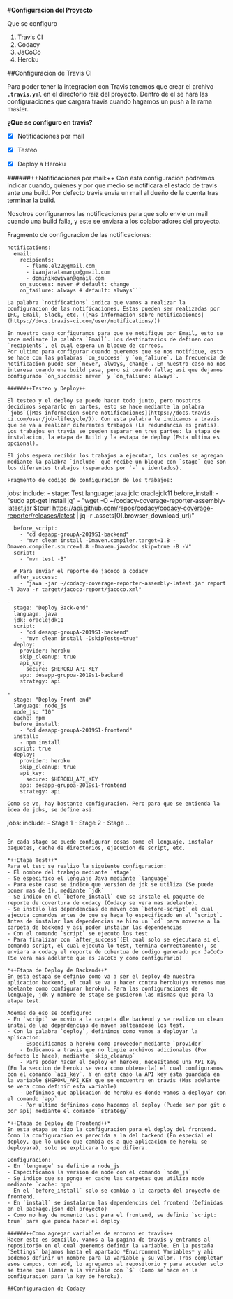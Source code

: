 #**Configuracion del Proyecto**

Que se configuro 
1. Travis CI
2. Codacy
3. JaCoCo
4. Heroku


##Configuracion de Travis CI

Para poder tener la integracion con Travis tenemos que crear el archivo **`.travis.yml`** en el directorio raiz del proyecto. Dentro de el se hara las configuraciones que cargara travis cuando hagamos un push a la rama master.

**¿Que se configuro en travis?**
- [x] Notificaciones por mail
- [x] Testeo
- [x] Deploy a Heroku


######++Notificaciones por mail:++
Con esta configuracion podremos indicar cuando, quienes y por que medio se notificara el estado de travis ante una build. Por defecto travis envia un mail al dueño de la cuenta tras terminar la build.

Nosotros configuramos las notificaciones para que solo envie un mail cuando una build falla, y este se enviara a los colaboradores del proyecto. 

Fragmento de configuracion de las notificaciones:
```
notifications:
  email:
    recipients:
      - flame.el22@gmail.com
      - ivanjaratamargo@gmail.com
      - dominikowivan@gmail.com
    on_success: never # default: change
    on_failure: always # default: always```

La palabra `notifications` indica que vamos a realizar la configuracion de las notificaciones. Estas pueden ser realizadas por IRC, Email, Slack, etc. ([Mas informacion sobre notificaciones](https://docs.travis-ci.com/user/notifications/))

En nuestro caso configuramos para que se notifique por Email, esto se hace mediante la palabra `Email`. Los destinatarios de definen con `recipients`, el cual espera un bloque de correos.
Por ultimo para configurar cuando queremos que se nos notifique, esto se hace con las palabras `on_success` y `on_faliure`. La frecuencia de notificacion puede ser `never, always, change`. En nuestro caso no nos interesa cuando una build pasa, pero si cuando falla; asi que dejamos configurado `on_success: never` y `on_faliure: always`.

######++Testeo y Deploy++

El testeo y el deploy se puede hacer todo junto, pero nosotros decidimos separarlo en partes, esto se hace mediante la palabra `jobs`([Mas informacion sobre notificaciones](https://docs.travis-ci.com/user/job-lifecycle/)). Con esta palabra le indicamos a travis que se va a realizar diferentes trabajos (La redundancia es gratis).
Los trabajos en travis se pueden separar en tres partes: la etapa de instalacion, la etapa de Build y la estapa de deploy (Esta ultima es opcional).

El jobs espera recibir los trabajos a ejecutar, los cuales se agregan mediante la palabra `include` que recibe un bloque con `stage` que son los diferentes trabajos (separados por `-` e identados). 

Fragmento de codigo de configuracion de los trabajos:
```
jobs:
  include:
    -
      stage: Test
      language: java
      jdk: oraclejdk11
      before_install:
        - "sudo apt-get install jq"
        - "wget -O ~/codacy-coverage-reporter-assembly-latest.jar $(curl https://api.github.com/repos/codacy/codacy-coverage-reporter/releases/latest | jq -r .assets[0].browser_download_url)"

      before_script:
        - "cd desapp-groupA-2019S1-backend"
        - "mvn clean install -Dmaven.compiler.target=1.8 -Dmaven.compiler.source=1.8 -Dmaven.javadoc.skip=true -B -V"
      script:
        - "mvn test -B"

      # Para enviar el reporte de jacoco a codacy
      after_success:
        - "java -jar ~/codacy-coverage-reporter-assembly-latest.jar report -l Java -r target/jacoco-report/jacoco.xml"

    -
      stage: "Deploy Back-end"
      language: java
      jdk: oraclejdk11
      script: 
        - "cd desapp-groupA-2019S1-backend"
        - "mvn clean install -DskipTests=true"
      deploy:
        provider: heroku
        skip_cleanup: true
        api_key:
          secure: $HEROKU_API_KEY
        app: desapp-grupoa-2019s1-backend
        strategy: api

    -
      stage: "Deploy Front-end"
      language: node_js
      node_js: "10"
      cache: npm
      before_install:
        - "cd desapp-groupA-2019S1-frontend"
      install:
        - npm install
      script: true
      deploy:
        provider: heroku
        skip_cleanup: true
        api_key:
          secure: $HEROKU_API_KEY
        app: desapp-grupoa-2019s1-frontend
        strategy: api
```
Como se ve, hay bastante configuracion. Pero para que se entienda la idea de jobs, se define asi:

```
jobs:
  include:
    - Stage 1
    - Stage 2
    - Stage ...
``` 

En cada stage se puede configurar cosas como el lenguaje, instalar paquetes, cache de directorios, ejecucion de script, etc.

*++Etapa Test++*
Para el test se realizo la siguiente configuracion:
- El nombre del trabajo mediante `stage`
- Se especifico el lenguaje Java mediante `language`
- Para este caso se indico que version de jdk se utiliza (Se puede poner mas de 1), mediante `jdk`
- Se indico en el `before_install` que se instale el paquete de reporte de covertura de codacy (Codacy se vera mas adelante).
- Se instalo las dependencias de maven con `before-script` el cual ejecuta comandos antes de que se haga lo especificado en el `script`. Antes de instalar las dependencias se hizo un `cd` para moverse a la carpeta de backend y asi poder instalar las dependencias
- Con el comando `script` se ejecuto los test
- Para finalizar con `after_success`(El cual solo se ejecutara si el comando script, el cual ejecuta lo test, termina correctamente), se enviara a codacy el reporte de cobertua de codigo generado por JaCoCo (Se vera mas adelante que es JaCoCo y como configurarlo)

*++Etapa de Deploy de Backend++*
En esta estapa se definio como va a ser el deploy de nuestra aplicacion backend, el cual se va a hacer contra heroku(ya veremos mas adelante como configurar heroku). Para las configuraciones de lenguaje, jdk y nombre de stage se pusieron las mismas que para la etapa test.

Ademas de eso se configuro:
- En `script` se movio a la carpeta dle backend y se realizo un clean instal de las dependencias de maven salteandose los test.
- Con la palabra `deploy`, definimos como vamos a deployar la aplicacion: 	
	- Especificamos a heroku como proveedor mediante `provider` 
	- Indicamos a travis que no limpie archivos adicionales (Por defecto lo hace), mediante `skip_cleanup`
	- Para poder hacer el deploy en heroku, necesitamos una API Key (En la seccion de heroku se vera como obtenerla) el cual configuramos con el comando `api_key`. Y en este caso la API key esta guardada en la variable $HEROKU_API_KEY que se encuentra en travis (Mas adelante se vera como definir esta variable)
	- Definimos que aplicacion de heroku es donde vamos a deployar con el comando `app`
	- Por ultimo definimos como hacemos el deploy (Puede ser por git o por api) mediante el comando `strategy`

*++Etapa de Deploy de Frontend++*
En esta etapa se hizo la configuracion para el deploy del frontend. Como la configuracion es parecida a la del backend (En especial el deploy, que lo unico que cambia es a que aplicacion de heroku se deployara), solo se explicara lo que difiera.

Configuracion:
- En `lenguage` se definio a node_js
- Especificamos la version de node con el comando `node_js`
- Se indico que se ponga en cache las carpetas que utiliza node mediante `cache: npm`
- En el `before_install` solo se cambio a la carpeta del proyecto de frontend.
- En `install` se instalaron las dependencias del frontend (Definidas en el package.json del proyecto)
- Como no hay de momento test para el frontend, se definio `script: true` para que pueda hacer el deploy

######++Como agregar variables de entorno en travis++
Hacer esto es sencillo, vamos a la pagina de travis y entramos al repositorio en el cual queremos definir la variable. En la pestaña `Settings` bajamos hasta el apartado *Environment Variables* y ahi podemos definir un nombre para la variable y su valor. Tras completar esos campos, con add, lo agregamos al repositorio y para acceder solo se tiene que llamar a la variable con `$` (Como se hace en la configuracion para la key de heroku).

##Configuracion de Codacy